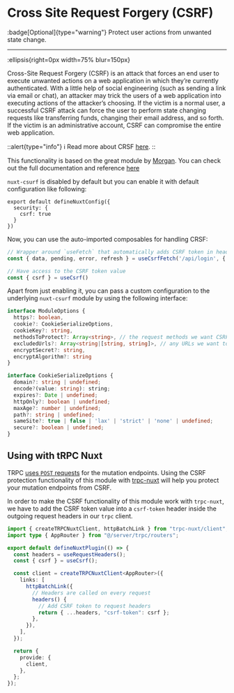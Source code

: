 # Cross Site Request Forgery (CSRF)

:badge[Optional]{type="warning"} Protect user actions from unwanted state change.

---

:ellipsis{right=0px width=75% blur=150px}

Cross-Site Request Forgery (CSRF) is an attack that forces an end user to execute unwanted actions on a web application in which they’re currently authenticated. With a little help of social engineering (such as sending a link via email or chat), an attacker may trick the users of a web application into executing actions of the attacker’s choosing. If the victim is a normal user, a successful CSRF attack can force the user to perform state changing requests like transferring funds, changing their email address, and so forth. If the victim is an administrative account, CSRF can compromise the entire web application.

::alert{type="info"}
ℹ Read more about CRSF [here](https://owasp.org/www-community/attacks/csrf).
::

This functionality is based on the great module by [Morgan](https://github.com/Morgbn). You can check out the full documentation and reference [here](https://github.com/morgbn/nuxt-csurf)

`nuxt-csurf` is disabled by default but you can enable it with default configuration like following:

```js{}[nuxt.config.ts]
export default defineNuxtConfig({
  security: {
    csrf: true
  }
})
```

Now, you can use the auto-imported composables for handling CRSF:

```ts
// Wrapper around `useFetch` that automatically adds CSRF token in headers
const { data, pending, error, refresh } = useCsrfFetch('/api/login', { query: 'value1' })

// Have access to the CSRF token value
const { csrf } = useCsrf()
```

Apart from just enabling it, you can pass a custom configuration to the underlying `nuxt-csurf` module by using the following interface:

```ts
interface ModuleOptions {
  https?: boolean,
  cookie?: CookieSerializeOptions,
  cookieKey?: string,
  methodsToProtect?: Array<string>, // the request methods we want CSRF protection for
  excludedUrls?: Array<string|[string, string]>, // any URLs we want to exclude from CSRF protection
  encryptSecret?: string,
  encryptAlgorithm?: string
}

interface CookieSerializeOptions {
  domain?: string | undefined;
  encode?(value: string): string;
  expires?: Date | undefined;
  httpOnly?: boolean | undefined;
  maxAge?: number | undefined;
  path?: string | undefined;
  sameSite?: true | false | 'lax' | 'strict' | 'none' | undefined;
  secure?: boolean | undefined;
}
```

## Using with tRPC Nuxt

TRPC [uses `POST` requests](https://trpc.io/docs/rpc#methods---type-mapping) for the mutation endpoints. Using the CSRF protection functionality of this module with [trpc-nuxt](https://github.com/wobsoriano/trpc-nuxt) will help you protect your mutation endpoints from CSRF.

In order to make the CSRF functionality of this module work with `trpc-nuxt`, we have to add the CSRF token value into a `csrf-token` header inside the outgoing request headers in our `trpc` client.

```ts
import { createTRPCNuxtClient, httpBatchLink } from "trpc-nuxt/client";
import type { AppRouter } from "@/server/trpc/routers";

export default defineNuxtPlugin(() => {
  const headers = useRequestHeaders();
  const { csrf } = useCsrf();

  const client = createTRPCNuxtClient<AppRouter>({
    links: [
      httpBatchLink({
        // Headers are called on every request
        headers() {
          // Add CSRF token to request headers
          return { ...headers, "csrf-token": csrf };
        },
      }),
    ],
  });

  return {
    provide: {
      client,
    },
  };
});
```

